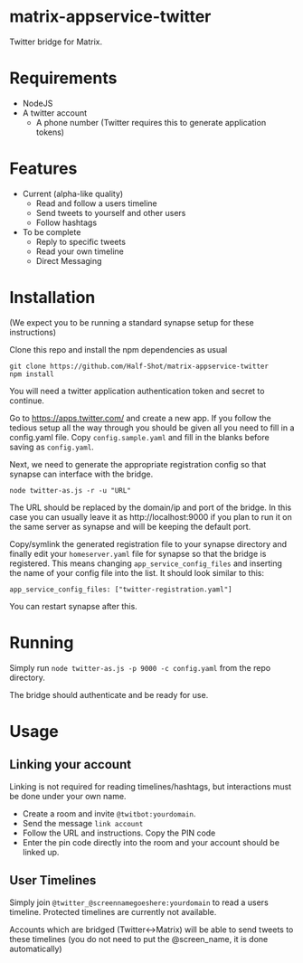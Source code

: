 matrix-appservice-twitter
=========================

Twitter bridge for Matrix.

# Requirements

- NodeJS
- A twitter account
  - A phone number (Twitter requires this to generate application tokens)

# Features

- Current (alpha-like quality)
  - Read and follow a users timeline
  - Send tweets to yourself and other users
  - Follow hashtags
- To be complete
  - Reply to specific tweets
  - Read your own timeline
  - Direct Messaging

# Installation

(We expect you to be running a standard synapse setup for these instructions)

Clone this repo and install the npm dependencies as usual

```
git clone https://github.com/Half-Shot/matrix-appservice-twitter
npm install
```

You will need a twitter application authentication token and secret to continue.

Go to https://apps.twitter.com/ and create a new app. If you follow the tedious setup all the way through you should be given all you need to fill in a config.yaml file. Copy ``config.sample.yaml`` and fill in the blanks before saving as ``config.yaml``.

Next, we need to generate the appropriate registration config so that synapse can interface with the bridge. 

```
node twitter-as.js -r -u "URL"
```

The URL should be replaced by the domain/ip and port of the bridge. In this case you can usually leave it as http://localhost:9000 if you plan to run it on the same server as synapse and will be keeping the default port.

Copy/symlink the generated registration file to your synapse directory and finally edit your ``homeserver.yaml`` file for synapse so that the bridge is registered. This means changing ``app_service_config_files`` and inserting the name of your config file into the list. It should look similar to this:

```
app_service_config_files: ["twitter-registration.yaml"]
```

You can restart synapse after this.

# Running

Simply run ``node twitter-as.js -p 9000 -c config.yaml`` from the repo directory.

The bridge should authenticate and be ready for use.

# Usage

## Linking your account

Linking is not required for reading timelines/hashtags, but interactions must be done under your own name.

* Create a room and invite ``@twitbot:yourdomain``. 
* Send the message `link account`
* Follow the URL and instructions. Copy the PIN code
* Enter the pin code directly into the room and your account should be linked up.

## User Timelines

Simply join ``@twitter_@screennamegoeshere:yourdomain`` to read a users timeline. Protected timelines are currently not available.

Accounts which are bridged (Twitter<->Matrix) will be able to send tweets to these timelines (you do not need to put the @screen_name, it is done automatically)
